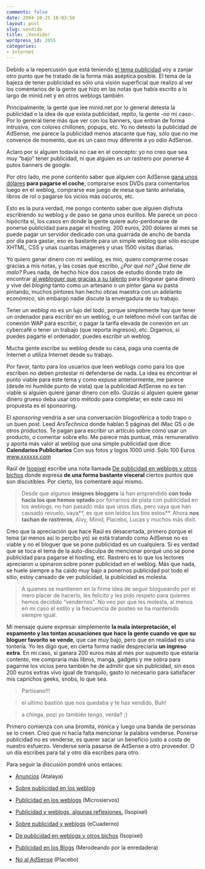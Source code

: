 ```yaml
---
comments: false
date: 2004-10-25 16:03:58
layout: post
slug: vendido
title: ¡Vendido!
wordpress_id: 2055
categories:
- Internet
---
```


Debido a la repercusión que está teniendo [el tema publicidad](http://atalaya.blogalia.com/historias/22437) voy a zanjar otro punto que he tratado de la forma más aséptica posible. El tema de la bajeza de tener publicidad es sólo una visión superficial que realizo al ver los comentarios de la gente que hizo en las notas que había escrito a lo largo de minid.net y en otros weblogs también.





Principalmente, la gente que lee minid.net por lo general detesta la publicidad o la idea de que exista publicidad, repito, la gente -no mi caso-. Por lo general tiene más que ver con los banners, que entran de forma intrusiva, con colores chillones, popups, etc. Yo no detesto la publicidad de AdSense, me parece la publicidad menos atacante que hay, sólo que no me convence de momento, que es un caso muy diferente a yo odio AdSense.





Aclaro por si alguien todavía no cae en el concepto: yo no creo que sea muy “bajo” tener publicidad, ni que alguien es un rastrero por ponerse 4 putos banners de google.





Por otro lado, me pone contento saber que alguien con AdSense [gana unos dólares](http://www.isopixel.net/archives/002074.html) **para pagarse el coche**, comprarse esos DVDs para comentarlos luego en el weblog, comprarse ese juego de mesa que tanto anhelaba, libros de rol o pagarse los vicios más oscuros, etc.





Esto es la pura verdad, me pongo contento saber que alguien disfruta escribiendo su weblog y de paso se gana unos eurillos. Me parece un poco hipócrita sí, los casos en donde la gente quiere auto-perdonarse de ponerse publicidad para pagar el hosting. 200 euros, 200 dólares al mes se puede pagar un servidor dedicado con una guarrada de ancho de banda por día para gastar, eso es bastante para un simple weblog que sólo escupe XHTML, CSS y unas cuantas imágenes y unas 1500 visitas diarias.





Yo quiero ganar dinero con mi weblog, es mío, quiero comprarme cosas gracias a mis notas, y las cosas que escribo, _¿Por qué no? ¿Qué tiene de malo?_ Pues nada, de hecho hice dos casos de estudio donde trato de encontrar [al webloguer que gracias a su talento](http://www.minid.net/archivos/categorias/weblogs/escenario_blogosferico_obdulio_el_borg_de_la_blogosfera_cualquier_resistencia_es_futil.php) para bloguear gana dinero y vive del _bloging_ tanto como un artesano o un pintor gana su pasta pintando, muchos pintores han hecho obras maestra con un adelanto económico, sin embargo nadie discute la envergadura de su trabajo.





Tener un _weblog_ no es un lujo del todo, porque simplemente hay que tener un ordenador para escribir en un weblog, o un teléfono móvil con tarifas de conexión WAP para escribir, o pagar la tarifa elevada de conexión en un cybercafé o tener un trabajo (que reporta ingresos), etc. Digamos, si puedes pagarte el ordenador, puedes escribir un weblog.





Mucha gente escribe su weblog desde su casa, paga una cuenta de Internet o utiliza Internet desde su trabajo.





Por favor, tanto para los usuarios que leen weblogs como para los que escriben no deben protestar ni defenderse de nada. La idea es encontrar el punto viable para este tema y como expuse anteriormente, me parece (desde mi humilde punto de vista) que la publicidad AdSense no es tan viable si alguien quiere ganar dinero con ello. Quizás si alguien quiere ganar dinero grueso deba usar otro método para completar, en este caso mi propuesta es el sponsoring.





El _sponsoring_ vendría a ser una conversación blogosférica a todo trapo o un buen post. Leed _ArsTechnica_ donde hablan 5 páginas del iMac G5 o de otros productos. Te pagan para escribir un artículo sobre cómo usar un producto, o comentar sobre ello. Me parece más puntual, más remunerativo y aporta más valor al weblog que una simple publicidad que dice: **Calendarios Publicitarios** Con sus fotos y logos 1000 unid. Solo 100 Euros www.xxxxxx.com





Raúl de [Isopixel](http://www.isopixel.net) escribe una nota llamada [De publicidad en weblogs y otros bichos](http://www.isopixel.net/archives/002077.html) donde expresa **de una forma bastante visceral** ciertos puntos que son discutibles. Por cierto, los comentaré aquí mismo.





> Desde que algunos **insignes bloggers** la han emprendido **con todo hacia los que hemos optado** por forrarnos de plata con publicidad en los weblogs, no han pasado más que unos días, pero vaya que han causado revuelo, vaya**, es que son leídos los tíos estos**. Ahora  **nos tachan de rastreros**, Alvy, Minid, Placebo, Lucas y muchos más dixit.





Creo que la apreciación que hace Raúl es desacertada, primero porque el tema (al menos así lo percibo yo) se está tratando como AdSense no es viable y no el bloguer que se pone publicidad es un cualquiera. Sí es verdad que se toca el tema de la auto-disculpa de mencionar porqué uno se pone publicidad para pagarse el hosting, etc. Rastrero es lo que los lectores apreciaron u opinaron sobre poner publicidad en el weblog. Más que nada, se huele siempre a ha caído muy bajo a ponernos publicidad por todo el sitio, estoy cansado de ver publicidad, la publicidad es molesta.





> A quienes se mantienen en la firme idea de seguir blogueando por el mero placer de hacerlo, les felicito y les pido respeto para quienes hemos decidido “vendernos”. No veo por que les molesta, al menos en mi caso el estilo y la frecuencia de posteo se ha mantenido siempre igual.





Mi mensaje quiere expresar simplemente **la mala interpretación, el espamento y las tontas acusaciones que hace la gente cuando ve que su bloguer favorito se vende**, que cae muy bajo, pero que en realidad es una tontería. Yo les digo que, en cierta forma nadie despreciaría **un ingreso extra**. En mi caso, si ganara 200 euros más al mes por supuesto que estaría contento, me compraría más libros, manga, gadgets y me sobra para pagarme los vicios pero también he de admitir que sin publicidad, sin esos 200 euros extras vivo igual de tranquilo, gasto lo necesario para satisfacer mis caprichos geeks, snobs, lo que sea.





> Partisano!!!
> 
>   


> 
> el ultimo bastión que nos quedaba y te has vendido, Buh!
> 
>   


> 
> a chinga, pozi yo también tengo, verda? ;)





Primero comienza con una bromita, irónica y luego una banda de personas se lo creen. Creo que ni hacía falta mencionar la palabra venderse. Ponerse publicidad no es venderse, es querer sacar un beneficio justo a costa de nuestro esfuerzo. Venderse sería pasarse de AdSense a otro proveedor. O un día escribes para tal y otro día escribes para otro.





Para seguir la discusión pondré unos enlaces:





  


  * [Anuncios](http://atalaya.blogalia.com/historias/22437) (Atalaya)


  * [Sobre publicidad en los weblog](http://www.minid.net/archivos/categorias/internet/sobre_publicidad_en_los_weblog.php)


  * [Publicidad en los weblogs](http://www.microsiervos.com/2004_10_01_archivo.html#109864119720026735) (Microsiervos)


  * [Publicidad y weblogs, algunas reflexiones.](http://www.isopixel.net/archives/002074.html) (Isopixel)


  * [Sobre publicidad y weblogs](http://www.ecuaderno.com/archives/000438.php) (eCuaderno)


  * [De publicidad en weblogs y otros bichos](http://www.isopixel.net/archives/002077.html) (Isopixel)


  * [Publicidad en los Blogs](http://www.merodeando.com/blog/archivos/2004/10/25-publicidad-en-los-blogs.php) (Merodeando por la enredadera)


  * [No al AdSense](http://placebo.f2o.org/archivos/2004/09/28/no_al_adsense/) (Placebo)




 

